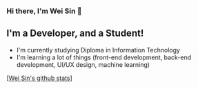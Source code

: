 ### Hi there, I'm Wei Sin 👋

## I'm a Developer, and a Student!

- I'm currently studying Diploma in Information Technology
- I'm learning a lot of things (front-end development, back-end development, UI/UX design, machine learning)

[[Wei Sin's github stats](https://github-readme-stats.vercel.app/api?username=weisintai&show_icons=true&theme=onedark&count_private=true)]
